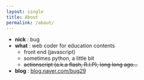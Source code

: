 ```yaml
---
layout: single
title: About
permalink: /about/
---
```


- **nick** : bug
- **what** : web coder for education contents
    - front end (javascript)
    - sometimes python, a little bit
    - ~~actionscript (a.k.a flash, R.I.P), long long ago...~~
- **blog** : [blog.naver.com/bug29](http://blog.naver.com/bug29)